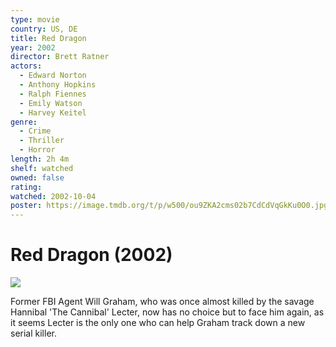 ```yaml
---
type: movie
country: US, DE
title: Red Dragon
year: 2002
director: Brett Ratner
actors:
  - Edward Norton
  - Anthony Hopkins
  - Ralph Fiennes
  - Emily Watson
  - Harvey Keitel
genre:
  - Crime
  - Thriller
  - Horror
length: 2h 4m
shelf: watched
owned: false
rating:
watched: 2002-10-04
poster: https://image.tmdb.org/t/p/w500/ou9ZKA2cms02b7CdCdVqGkKu0O0.jpg
---
```


# Red Dragon (2002)

![](https://image.tmdb.org/t/p/w500/ou9ZKA2cms02b7CdCdVqGkKu0O0.jpg)

Former FBI Agent Will Graham, who was once almost killed by the savage Hannibal 'The Cannibal' Lecter, now has no choice but to face him again, as it seems Lecter is the only one who can help Graham track down a new serial killer.